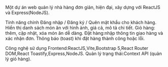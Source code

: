 Một dự án web quản lý nhà hàng đơn giản, hiện đại, xây dựng với ReactJS và Express(NodeJS).

Tính năng chính Đăng nhập / Đăng ký / Quên mật khẩu cho khách hàng. Hiển thị danh sách món ăn với hình ảnh, giá cả, mô tả chi tiết. Giỏ hàng: thêm, cập nhật, xóa món ăn dễ dàng. Đặt hàng:nhập thông tin giao hàng và xác nhận đơn. Thông báo (toast) khi đặt hàng thành công hoặc lỗi.

Công nghệ sử dụng Frontend:ReactJS,Vite,Bootstrap 5,React Router DOM,React Toastify,Express,NodeJS. Quản lý trạng thái:Context API (quản lý giỏ hàng).
